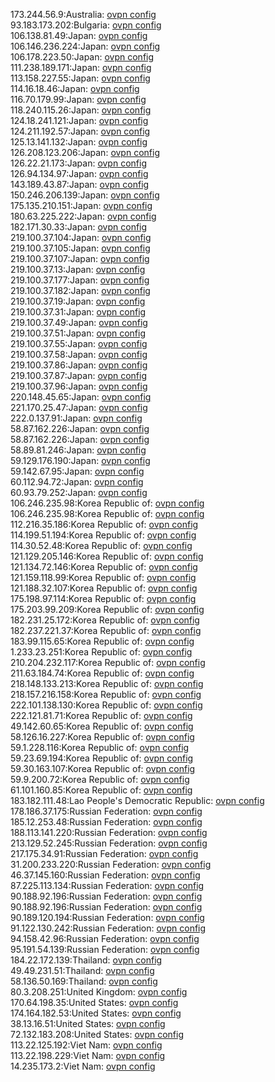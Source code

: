 173.244.56.9:Australia: [ovpn config](vpn/173_244_56_9.ovpn)  
93.183.173.202:Bulgaria: [ovpn config](vpn/93_183_173_202.ovpn)  
106.138.81.49:Japan: [ovpn config](vpn/106_138_81_49.ovpn)  
106.146.236.224:Japan: [ovpn config](vpn/106_146_236_224.ovpn)  
106.178.223.50:Japan: [ovpn config](vpn/106_178_223_50.ovpn)  
111.238.189.171:Japan: [ovpn config](vpn/111_238_189_171.ovpn)  
113.158.227.55:Japan: [ovpn config](vpn/113_158_227_55.ovpn)  
114.16.18.46:Japan: [ovpn config](vpn/114_16_18_46.ovpn)  
116.70.179.99:Japan: [ovpn config](vpn/116_70_179_99.ovpn)  
118.240.115.26:Japan: [ovpn config](vpn/118_240_115_26.ovpn)  
124.18.241.121:Japan: [ovpn config](vpn/124_18_241_121.ovpn)  
124.211.192.57:Japan: [ovpn config](vpn/124_211_192_57.ovpn)  
125.13.141.132:Japan: [ovpn config](vpn/125_13_141_132.ovpn)  
126.208.123.206:Japan: [ovpn config](vpn/126_208_123_206.ovpn)  
126.22.21.173:Japan: [ovpn config](vpn/126_22_21_173.ovpn)  
126.94.134.97:Japan: [ovpn config](vpn/126_94_134_97.ovpn)  
143.189.43.87:Japan: [ovpn config](vpn/143_189_43_87.ovpn)  
150.246.206.139:Japan: [ovpn config](vpn/150_246_206_139.ovpn)  
175.135.210.151:Japan: [ovpn config](vpn/175_135_210_151.ovpn)  
180.63.225.222:Japan: [ovpn config](vpn/180_63_225_222.ovpn)  
182.171.30.33:Japan: [ovpn config](vpn/182_171_30_33.ovpn)  
219.100.37.104:Japan: [ovpn config](vpn/219_100_37_104.ovpn)  
219.100.37.105:Japan: [ovpn config](vpn/219_100_37_105.ovpn)  
219.100.37.107:Japan: [ovpn config](vpn/219_100_37_107.ovpn)  
219.100.37.13:Japan: [ovpn config](vpn/219_100_37_13.ovpn)  
219.100.37.177:Japan: [ovpn config](vpn/219_100_37_177.ovpn)  
219.100.37.182:Japan: [ovpn config](vpn/219_100_37_182.ovpn)  
219.100.37.19:Japan: [ovpn config](vpn/219_100_37_19.ovpn)  
219.100.37.31:Japan: [ovpn config](vpn/219_100_37_31.ovpn)  
219.100.37.49:Japan: [ovpn config](vpn/219_100_37_49.ovpn)  
219.100.37.51:Japan: [ovpn config](vpn/219_100_37_51.ovpn)  
219.100.37.55:Japan: [ovpn config](vpn/219_100_37_55.ovpn)  
219.100.37.58:Japan: [ovpn config](vpn/219_100_37_58.ovpn)  
219.100.37.86:Japan: [ovpn config](vpn/219_100_37_86.ovpn)  
219.100.37.87:Japan: [ovpn config](vpn/219_100_37_87.ovpn)  
219.100.37.96:Japan: [ovpn config](vpn/219_100_37_96.ovpn)  
220.148.45.65:Japan: [ovpn config](vpn/220_148_45_65.ovpn)  
221.170.25.47:Japan: [ovpn config](vpn/221_170_25_47.ovpn)  
222.0.137.91:Japan: [ovpn config](vpn/222_0_137_91.ovpn)  
58.87.162.226:Japan: [ovpn config](vpn/58_87_162_226.ovpn)  
58.87.162.226:Japan: [ovpn config](vpn/58_87_162_226.ovpn)  
58.89.81.246:Japan: [ovpn config](vpn/58_89_81_246.ovpn)  
59.129.176.190:Japan: [ovpn config](vpn/59_129_176_190.ovpn)  
59.142.67.95:Japan: [ovpn config](vpn/59_142_67_95.ovpn)  
60.112.94.72:Japan: [ovpn config](vpn/60_112_94_72.ovpn)  
60.93.79.252:Japan: [ovpn config](vpn/60_93_79_252.ovpn)  
106.246.235.98:Korea Republic of: [ovpn config](vpn/106_246_235_98.ovpn)  
106.246.235.98:Korea Republic of: [ovpn config](vpn/106_246_235_98.ovpn)  
112.216.35.186:Korea Republic of: [ovpn config](vpn/112_216_35_186.ovpn)  
114.199.51.194:Korea Republic of: [ovpn config](vpn/114_199_51_194.ovpn)  
114.30.52.48:Korea Republic of: [ovpn config](vpn/114_30_52_48.ovpn)  
121.129.205.146:Korea Republic of: [ovpn config](vpn/121_129_205_146.ovpn)  
121.134.72.146:Korea Republic of: [ovpn config](vpn/121_134_72_146.ovpn)  
121.159.118.99:Korea Republic of: [ovpn config](vpn/121_159_118_99.ovpn)  
121.188.32.107:Korea Republic of: [ovpn config](vpn/121_188_32_107.ovpn)  
175.198.97.114:Korea Republic of: [ovpn config](vpn/175_198_97_114.ovpn)  
175.203.99.209:Korea Republic of: [ovpn config](vpn/175_203_99_209.ovpn)  
182.231.25.172:Korea Republic of: [ovpn config](vpn/182_231_25_172.ovpn)  
182.237.221.37:Korea Republic of: [ovpn config](vpn/182_237_221_37.ovpn)  
183.99.115.65:Korea Republic of: [ovpn config](vpn/183_99_115_65.ovpn)  
1.233.23.251:Korea Republic of: [ovpn config](vpn/1_233_23_251.ovpn)  
210.204.232.117:Korea Republic of: [ovpn config](vpn/210_204_232_117.ovpn)  
211.63.184.74:Korea Republic of: [ovpn config](vpn/211_63_184_74.ovpn)  
218.148.133.213:Korea Republic of: [ovpn config](vpn/218_148_133_213.ovpn)  
218.157.216.158:Korea Republic of: [ovpn config](vpn/218_157_216_158.ovpn)  
222.101.138.130:Korea Republic of: [ovpn config](vpn/222_101_138_130.ovpn)  
222.121.81.71:Korea Republic of: [ovpn config](vpn/222_121_81_71.ovpn)  
49.142.60.65:Korea Republic of: [ovpn config](vpn/49_142_60_65.ovpn)  
58.126.16.227:Korea Republic of: [ovpn config](vpn/58_126_16_227.ovpn)  
59.1.228.116:Korea Republic of: [ovpn config](vpn/59_1_228_116.ovpn)  
59.23.69.194:Korea Republic of: [ovpn config](vpn/59_23_69_194.ovpn)  
59.30.163.107:Korea Republic of: [ovpn config](vpn/59_30_163_107.ovpn)  
59.9.200.72:Korea Republic of: [ovpn config](vpn/59_9_200_72.ovpn)  
61.101.160.85:Korea Republic of: [ovpn config](vpn/61_101_160_85.ovpn)  
183.182.111.48:Lao People's Democratic Republic: [ovpn config](vpn/183_182_111_48.ovpn)  
178.186.37.175:Russian Federation: [ovpn config](vpn/178_186_37_175.ovpn)  
185.12.253.48:Russian Federation: [ovpn config](vpn/185_12_253_48.ovpn)  
188.113.141.220:Russian Federation: [ovpn config](vpn/188_113_141_220.ovpn)  
213.129.52.245:Russian Federation: [ovpn config](vpn/213_129_52_245.ovpn)  
217.175.34.91:Russian Federation: [ovpn config](vpn/217_175_34_91.ovpn)  
31.200.233.220:Russian Federation: [ovpn config](vpn/31_200_233_220.ovpn)  
46.37.145.160:Russian Federation: [ovpn config](vpn/46_37_145_160.ovpn)  
87.225.113.134:Russian Federation: [ovpn config](vpn/87_225_113_134.ovpn)  
90.188.92.196:Russian Federation: [ovpn config](vpn/90_188_92_196.ovpn)  
90.188.92.196:Russian Federation: [ovpn config](vpn/90_188_92_196.ovpn)  
90.189.120.194:Russian Federation: [ovpn config](vpn/90_189_120_194.ovpn)  
91.122.130.242:Russian Federation: [ovpn config](vpn/91_122_130_242.ovpn)  
94.158.42.96:Russian Federation: [ovpn config](vpn/94_158_42_96.ovpn)  
95.191.54.139:Russian Federation: [ovpn config](vpn/95_191_54_139.ovpn)  
184.22.172.139:Thailand: [ovpn config](vpn/184_22_172_139.ovpn)  
49.49.231.51:Thailand: [ovpn config](vpn/49_49_231_51.ovpn)  
58.136.50.169:Thailand: [ovpn config](vpn/58_136_50_169.ovpn)  
80.3.208.251:United Kingdom: [ovpn config](vpn/80_3_208_251.ovpn)  
170.64.198.35:United States: [ovpn config](vpn/170_64_198_35.ovpn)  
174.164.182.53:United States: [ovpn config](vpn/174_164_182_53.ovpn)  
38.13.16.51:United States: [ovpn config](vpn/38_13_16_51.ovpn)  
72.132.183.208:United States: [ovpn config](vpn/72_132_183_208.ovpn)  
113.22.125.192:Viet Nam: [ovpn config](vpn/113_22_125_192.ovpn)  
113.22.198.229:Viet Nam: [ovpn config](vpn/113_22_198_229.ovpn)  
14.235.173.2:Viet Nam: [ovpn config](vpn/14_235_173_2.ovpn)  

